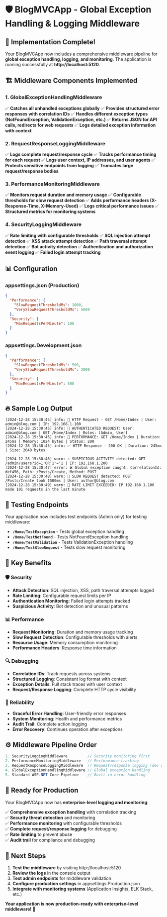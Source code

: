 # 🛡️ BlogMVCApp - Global Exception Handling & Logging Middleware

## 🎯 **Implementation Complete!**

Your BlogMVCApp now includes a comprehensive middleware pipeline for **global exception handling, logging, and monitoring**. The application is running successfully at **http://localhost:5120**.

## 🏗️ **Middleware Components Implemented**

### **1. GlobalExceptionHandlingMiddleware** 
✅ **Catches all unhandled exceptions globally**
✅ **Provides structured error responses with correlation IDs**
✅ **Handles different exception types (NotFoundException, ValidationException, etc.)**
✅ **Returns JSON for API calls, redirects for web requests**
✅ **Logs detailed exception information with context**

### **2. RequestResponseLoggingMiddleware**
✅ **Logs complete request/response cycle**
✅ **Tracks performance timing for each request**
✅ **Logs user context, IP addresses, and user agents**
✅ **Protects sensitive endpoints from logging**
✅ **Truncates large request/response bodies**

### **3. PerformanceMonitoringMiddleware**
✅ **Monitors request duration and memory usage**
✅ **Configurable thresholds for slow request detection**
✅ **Adds performance headers (X-Response-Time, X-Memory-Used)**
✅ **Logs critical performance issues**
✅ **Structured metrics for monitoring systems**

### **4. SecurityLoggingMiddleware**
✅ **Rate limiting with configurable thresholds**
✅ **SQL injection attempt detection**
✅ **XSS attack attempt detection**
✅ **Path traversal attempt detection**
✅ **Bot activity detection**
✅ **Authentication and authorization event logging**
✅ **Failed login attempt tracking**

## 📊 **Configuration**

### **appsettings.json (Production)**
```json
{
  "Performance": {
    "SlowRequestThresholdMs": 1000,
    "VerySlowRequestThresholdMs": 5000
  },
  "Security": {
    "MaxRequestsPerMinute": 100
  }
}
```

### **appsettings.Development.json**
```json
{
  "Performance": {
    "SlowRequestThresholdMs": 500,
    "VerySlowRequestThresholdMs": 2000
  },
  "Security": {
    "MaxRequestsPerMinute": 500
  }
}
```

## 🔥 **Sample Log Output**

```
[2024-12-28 15:30:45] info: 📨 HTTP Request - GET /Home/Index | User: admin@blog.com | IP: 192.168.1.100
[2024-12-28 15:30:45] info: 👤 AUTHENTICATED REQUEST: User: admin@blog.com | GET /Home/Index | Roles: [Admin, User]
[2024-12-28 15:30:45] info: 🚀 PERFORMANCE: GET /Home/Index | Duration: 245ms | Memory: 1024 bytes | Status: 200
[2024-12-28 15:30:45] info: ✅ HTTP Response - 200 OK | Duration: 245ms | Size: 2048 bytes

[2024-12-28 15:30:46] warn: ⚠️ SUSPICIOUS ACTIVITY detected: GET /admin/users?id=1'OR'1'='1 | IP: 192.168.1.200
[2024-12-28 15:30:47] error: ❌ Global exception caught. CorrelationId: def456, Path: /Posts/Create, Method: POST
[2024-12-28 15:30:48] warn: 🐌 SLOW REQUEST detected: POST /Posts/Create took 1500ms | User: author@blog.com
[2024-12-28 15:30:49] warn: 🚨 RATE LIMIT EXCEEDED: IP 192.168.1.100 made 101 requests in the last minute
```

## 🧪 **Testing Endpoints**

Your application now includes test endpoints (Admin only) for testing middleware:

- **`/Home/TestException`** - Tests global exception handling
- **`/Home/TestNotFound`** - Tests NotFoundException handling
- **`/Home/TestValidation`** - Tests ValidationException handling
- **`/Home/TestSlowRequest`** - Tests slow request monitoring

## 🚀 **Key Benefits**

### **🛡️ Security**
- **Attack Detection**: SQL injection, XSS, path traversal attempts logged
- **Rate Limiting**: Configurable request limits per IP
- **Authentication Monitoring**: Failed login attempts tracked
- **Suspicious Activity**: Bot detection and unusual patterns

### **📊 Performance**
- **Request Monitoring**: Duration and memory usage tracking
- **Slow Request Detection**: Configurable thresholds with alerts
- **Resource Usage**: Memory consumption monitoring
- **Performance Headers**: Response time information

### **🔍 Debugging**
- **Correlation IDs**: Track requests across systems
- **Structured Logging**: Consistent log format with context
- **Exception Details**: Full stack traces with user context
- **Request/Response Logging**: Complete HTTP cycle visibility

### **🏥 Reliability**
- **Graceful Error Handling**: User-friendly error responses
- **System Monitoring**: Health and performance metrics
- **Audit Trail**: Complete action logging
- **Error Recovery**: Continues operation after exceptions

## ⚙️ **Middleware Pipeline Order**

```csharp
1. SecurityLoggingMiddleware         // Security monitoring first
2. PerformanceMonitoringMiddleware   // Performance tracking
3. RequestResponseLoggingMiddleware  // Request/response logging (dev only)
4. GlobalExceptionHandlingMiddleware // Global exception handling
5. Standard ASP.NET Core Pipeline    // Built-in error handling
```

## 🎯 **Ready for Production**

Your BlogMVCApp now has **enterprise-level logging and monitoring**:

✅ **Comprehensive exception handling** with correlation tracking  
✅ **Security threat detection** and monitoring  
✅ **Performance monitoring** with configurable thresholds  
✅ **Complete request/response logging** for debugging  
✅ **Rate limiting** to prevent abuse  
✅ **Audit trail** for compliance and debugging  

## 🚦 **Next Steps**

1. **Test the middleware** by visiting http://localhost:5120
2. **Review the logs** in the console output
3. **Test admin endpoints** for middleware validation
4. **Configure production settings** in appsettings.Production.json
5. **Integrate with monitoring systems** (Application Insights, ELK Stack, etc.)

**Your application is now production-ready with enterprise-level middleware! 🎉**